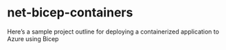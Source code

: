 # net-bicep-containers
Here’s a sample project outline for deploying a containerized application to Azure using Bicep
